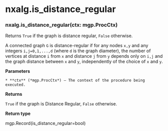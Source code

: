 # nxalg.is_distance_regular


### nxalg.is_distance_regular(ctx: mgp.ProcCtx)
Returns `True` if the graph is distance regular, `False` otherwise.

A connected graph `G` is distance-regular if for any nodes `x,y`
and any integers `i,j=0,1,...,d` (where `d` is the graph
diameter), the number of vertices at distance `i` from `x` and
distance `j` from `y` depends only on `i,j` and the graph distance
between `x` and `y`, independently of the choice of `x` and `y`.


**Parameters**

    * **ctx** (*mgp.ProcCtx*) – The context of the procedure being executed.



**Returns**

`True` if the graph is Distance Regular, `False` otherwise.



**Return type**

mgp.Record(is_distance_regular=bool)

